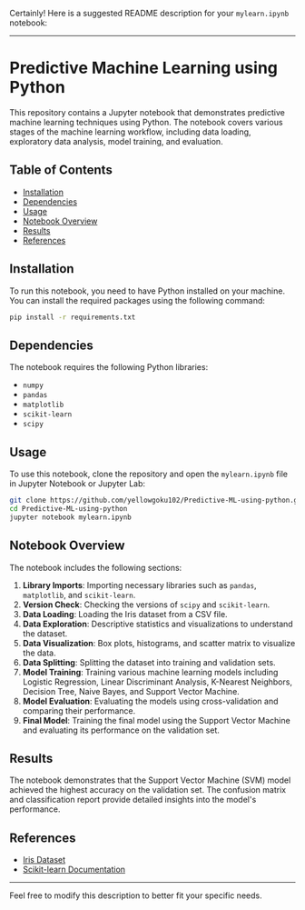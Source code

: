 Certainly! Here is a suggested README description for your `mylearn.ipynb` notebook:

---

# Predictive Machine Learning using Python

This repository contains a Jupyter notebook that demonstrates predictive machine learning techniques using Python. The notebook covers various stages of the machine learning workflow, including data loading, exploratory data analysis, model training, and evaluation.

## Table of Contents
- [Installation](#installation)
- [Dependencies](#dependencies)
- [Usage](#usage)
- [Notebook Overview](#notebook-overview)
- [Results](#results)
- [References](#references)

## Installation
To run this notebook, you need to have Python installed on your machine. You can install the required packages using the following command:

```bash
pip install -r requirements.txt
```

## Dependencies
The notebook requires the following Python libraries:
- `numpy`
- `pandas`
- `matplotlib`
- `scikit-learn`
- `scipy`

## Usage
To use this notebook, clone the repository and open the `mylearn.ipynb` file in Jupyter Notebook or Jupyter Lab:

```bash
git clone https://github.com/yellowgoku102/Predictive-ML-using-python.git
cd Predictive-ML-using-python
jupyter notebook mylearn.ipynb
```

## Notebook Overview
The notebook includes the following sections:

1. **Library Imports**: Importing necessary libraries such as `pandas`, `matplotlib`, and `scikit-learn`.
2. **Version Check**: Checking the versions of `scipy` and `scikit-learn`.
3. **Data Loading**: Loading the Iris dataset from a CSV file.
4. **Data Exploration**: Descriptive statistics and visualizations to understand the dataset.
5. **Data Visualization**: Box plots, histograms, and scatter matrix to visualize the data.
6. **Data Splitting**: Splitting the dataset into training and validation sets.
7. **Model Training**: Training various machine learning models including Logistic Regression, Linear Discriminant Analysis, K-Nearest Neighbors, Decision Tree, Naive Bayes, and Support Vector Machine.
8. **Model Evaluation**: Evaluating the models using cross-validation and comparing their performance.
9. **Final Model**: Training the final model using the Support Vector Machine and evaluating its performance on the validation set.

## Results
The notebook demonstrates that the Support Vector Machine (SVM) model achieved the highest accuracy on the validation set. The confusion matrix and classification report provide detailed insights into the model's performance.

## References
- [Iris Dataset](https://archive.ics.uci.edu/ml/datasets/Iris)
- [Scikit-learn Documentation](https://scikit-learn.org/stable/documentation.html)

---

Feel free to modify this description to better fit your specific needs.
